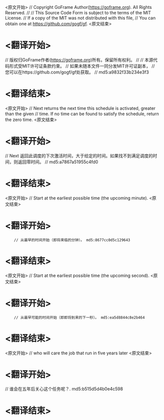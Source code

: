 
<原文开始>
// Copyright GoFrame Author(https://goframe.org). All Rights Reserved.
//
// This Source Code Form is subject to the terms of the MIT License.
// If a copy of the MIT was not distributed with this file,
// You can obtain one at https://github.com/gogf/gf.
<原文结束>

# <翻译开始>
// 版权归GoFrame作者(https://goframe.org)所有。保留所有权利。
//
// 本源代码形式受MIT许可证条款约束。
// 如果未随本文件一同分发MIT许可证副本，
// 您可以在https://github.com/gogf/gf处获取。
// md5:a9832f33b234e3f3
# <翻译结束>


<原文开始>
// Next returns the next time this schedule is activated, greater than the given
// time.  If no time can be found to satisfy the schedule, return the zero time.
<原文结束>

# <翻译开始>
// Next 返回此调度的下次激活时间，大于给定的时间。如果找不到满足调度的时间，则返回零时间。
// md5:a7867a51955c4fd0
# <翻译结束>


<原文开始>
// Start at the earliest possible time (the upcoming minute).
<原文结束>

# <翻译开始>
		// 从最早的时间开始（即将来临的分钟）。 md5:8677cc0d5c129643
# <翻译结束>


<原文开始>
// Start at the earliest possible time (the upcoming second).
<原文结束>

# <翻译开始>
		// 从最早可能的时间开始（即即将到来的下一秒）。 md5:ea5d8844c8e2b464
# <翻译结束>


<原文开始>
// who will care the job that run in five years later
<原文结束>

# <翻译开始>
// 谁会在五年后关心这个任务呢？. md5:b515d5d4b0e4c598
# <翻译结束>

